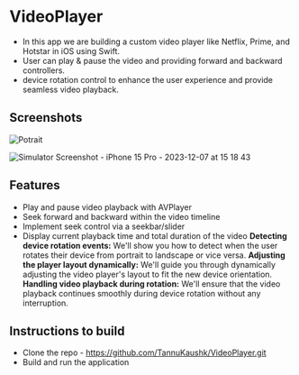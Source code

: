 # VideoPlayer
* In this app we are building a custom video player like Netflix, Prime, and Hotstar in iOS using Swift.
* User can play & pause the video and providing forward and backward controllers. 
* device rotation control to enhance the user experience and provide seamless video playback.
## Screenshots
![Potrait](https://github.com/TannuKaushk/VideoPlayer/assets/68506215/f51e1efd-9339-4600-9466-36a0b39cc6c7)

![Simulator Screenshot - iPhone 15 Pro - 2023-12-07 at 15 18 43](https://github.com/TannuKaushk/VideoPlayer/assets/68506215/3ddb2cb3-de8b-4d38-a1da-e6394b2f2713)

## Features
* Play and pause video playback with AVPlayer
* Seek forward and backward within the video timeline
* Implement seek control via a seekbar/slider
* Display current playback time and total duration of the video
**Detecting device rotation events:** We'll show you how to detect when the user rotates their device from portrait to landscape or vice versa.
**Adjusting the player layout dynamically:** We'll guide you through dynamically adjusting the video player's layout to fit the new device orientation.
**Handling video playback during rotation:** We'll ensure that the video playback continues smoothly during device rotation without any interruption.

## Instructions to build
* Clone the repo - https://github.com/TannuKaushk/VideoPlayer.git
* Build and run the application
